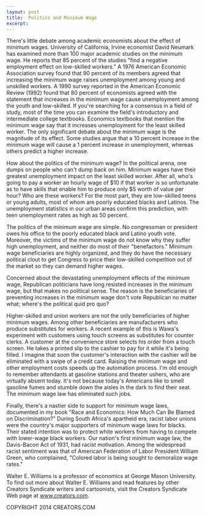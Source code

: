 ```yaml
---
layout: post
title:  Politics and Minimum Wage
excerpt:
---
```


There's little debate among academic economists about the effect of minimum wages. University of California, Irvine economist David Neumark has examined more than 100 major academic studies on the minimum wage. He reports that 85 percent of the studies "find a negative employment effect on low-skilled workers." A 1976 American Economic Association survey found that 90 percent of its members agreed that increasing the minimum wage raises unemployment among young and unskilled workers. A 1990 survey reported in the American Economic Review (1992) found that 80 percent of economists agreed with the statement that increases in the minimum wage cause unemployment among the youth and low-skilled. If you're searching for a consensus in a field of study, most of the time you can examine the field's introductory and intermediate college textbooks. Economics textbooks that mention the minimum wage say that it increases unemployment for the least skilled worker. The only significant debate about the minimum wage is the magnitude of its effect. Some studies argue that a 10 percent increase in the minimum wage will cause a 1 percent increase in unemployment, whereas others predict a higher increase.

How about the politics of the minimum wage? In the political arena, one dumps on people who can't dump back on him. Minimum wages have their greatest unemployment impact on the least skilled worker. After all, who's going to pay a worker an hourly wage of $10 if that worker is so unfortunate as to have skills that enable him to produce only $5 worth of value per hour? Who are these workers? For the most part, they are low-skilled teens or young adults, most of whom are poorly educated blacks and Latinos. The unemployment statistics in our urban areas confirm this prediction, with teen unemployment rates as high as 50 percent.

The politics of the minimum wage are simple. No congressman or president owes his office to the poorly educated black and Latino youth vote. Moreover, the victims of the minimum wage do not know why they suffer high unemployment, and neither do most of their "benefactors." Minimum wage beneficiaries are highly organized, and they do have the necessary political clout to get Congress to price their low-skilled competition out of the market so they can demand higher wages.

 Concerned about the devastating unemployment effects of the minimum wage, Republican politicians have long resisted increases in the minimum wage, but that makes no political sense. The reason is the beneficiaries of preventing increases in the minimum wage don't vote Republican no matter what; where's the political quid pro quo?

Higher-skilled and union workers are not the only beneficiaries of higher minimum wages. Among other beneficiaries are manufacturers who produce substitutes for workers. A recent example of this is Wawa's experiment with customers using touch screens as substitutes for counter clerks. A customer at the convenience store selects his order from a touch screen. He takes a printed slip to the cashier to pay for it while it's being filled. I imagine that soon the customer's interaction with the cashier will be eliminated with a swipe of a credit card. Raising the minimum wage and other employment costs speeds up the automation process. I'm old enough to remember attendants at gasoline stations and theater ushers, who are virtually absent today. It's not because today's Americans like to smell gasoline fumes and stumble down the aisles in the dark to find their seat. The minimum wage law has eliminated such jobs.

Finally, there's a nastier side to support for minimum wage laws, documented in my book "Race and Economics: How Much Can Be Blamed on Discrimination?" During South Africa's apartheid era, racist labor unions were the country's major supporters of minimum wage laws for blacks. Their stated intention was to protect white workers from having to compete with lower-wage black workers. Our nation's first minimum wage law, the Davis-Bacon Act of 1931, had racist motivation. Among the widespread racist sentiment was that of American Federation of Labor President William Green, who complained, "Colored labor is being sought to demoralize wage rates."

Walter E. Williams is a professor of economics at George Mason University. To find out more about Walter E. Williams and read features by other Creators Syndicate writers and cartoonists, visit the Creators Syndicate Web page at www.creators.com.

COPYRIGHT 2014 CREATORS.COM
